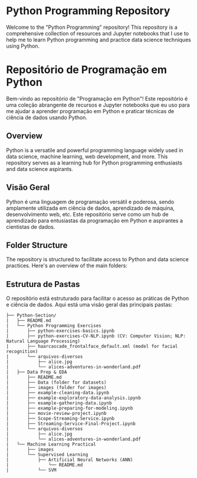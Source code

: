 # Python Programming Repository

Welcome to the "Python Programming" repository! This repository is a comprehensive collection of resources and Jupyter notebooks that I use to help me to learn Python programming and practice data science techniques using Python.

# Repositório de Programação em Python

Bem-vindo ao repositório de "Programação em Python"! Este repositório é uma coleção abrangente de recursos e Jupyter notebooks que eu uso para me ajudar a aprender programação em Python e praticar técnicas de ciência de dados usando Python.

## Overview

Python is a versatile and powerful programming language widely used in data science, machine learning, web development, and more. This repository serves as a learning hub for Python programming enthusiasts and data science aspirants. 

## Visão Geral

Python é uma linguagem de programação versátil e poderosa, sendo amplamente utilizada em ciência de dados, aprendizado de máquina, desenvolvimento web, etc. Este repositório serve como um hub de aprendizado para entusiastas da programação em Python e aspirantes a cientistas de dados. 

## Folder Structure

The repository is structured to facilitate access to Python and data science practices. Here's an overview of the main folders:

## Estrutura de Pastas

O repositório está estruturado para facilitar o acesso as práticas de Python e ciência de dados. Aqui está uma visão geral das principais pastas:

```
├── Python-Section/
|   ├── README.md
|   └── Python Programming Exercises
|       ├── python-exercises-basics.ipynb
|       ├── python-exercises-CV-NLP.ipynb (CV: Computer Vision; NLP: Natural Language Processing)
|       ├── haarcascade_frontalface_default.xml (model for facial recognition)
|       └── arquivos-diversos
|           ├── alice.jpg
|           └── alices-adventures-in-wonderland.pdf
|   ├── Data Prep & EDA
|       ├── README.md
|       ├── Data (folder for datasets)
|       ├── images (folder for images)
|       ├── example-cleaning-data.ipynb
|       ├── example-exploratory-data-analysis.ipynb
|       ├── example-gathering-data.ipynb
|       ├── example-preparing-for-modeling.ipynb
|       ├── movie-review-project.ipynb
|       ├── Scope-Streaming-Service.ipynb
|       ├── Streaming-Service-Final-Project.ipynb
|       └── arquivos-diversos
|           ├── alice.jpg
|           └── alices-adventures-in-wonderland.pdf
|   └── Machine Learning Practical
|       ├── images
|       └── Supervised Learning
|           ├── Artificial Neural Networks (ANN)
|               └── README.md
|           └── SVM
```
